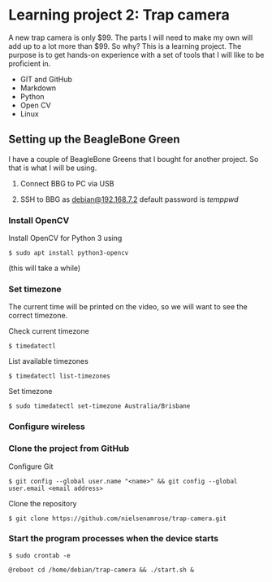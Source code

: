 # Learning project 2: Trap camera

A new trap camera is only $99. The parts I will need to make my own will add up to a lot more than $99. So why?
This is a learning project. The purpose is to get hands-on experience with a set of tools that I will like to be proficient in.

- GIT and GitHub
- Markdown
- Python
- Open CV
- Linux



## Setting up the BeagleBone Green

I have a couple of BeagleBone Greens that I bought for another project. So that is what I will be using.

1. Connect BBG to PC via USB

1. SSH to BBG as debian@192.168.7.2 default password is *temppwd*

### Install OpenCV

Install OpenCV for Python 3 using 
```
$ sudo apt install python3-opencv
``` 
(this will take a while)

### Set timezone

The current time will be printed on the video, so we will want to see the correct timezone.

Check current timezone 
```
$ timedatectl
```

List available timezones 
```
$ timedatectl list-timezones
```

Set timezone 
```
$ sudo timedatectl set-timezone Australia/Brisbane
```

### Configure wireless

### Clone the project from GitHub

Configure Git
```
$ git config --global user.name "<name>" && git config --global user.email <email address> 
```

Clone the repository
```
$ git clone https://github.com/nielsenamrose/trap-camera.git
```

### Start the program processes when the device starts

```
$ sudo crontab -e
```

```
@reboot cd /home/debian/trap-camera && ./start.sh &
